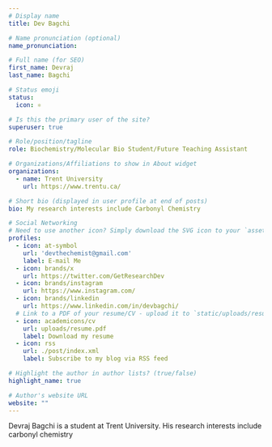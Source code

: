 ```yaml
---
# Display name
title: Dev Bagchi

# Name pronunciation (optional)
name_pronunciation:

# Full name (for SEO)
first_name: Devraj
last_name: Bagchi

# Status emoji
status:
  icon: ⚛️

# Is this the primary user of the site?
superuser: true

# Role/position/tagline
role: Biochemistry/Molecular Bio Student/Future Teaching Assistant

# Organizations/Affiliations to show in About widget
organizations:
  - name: Trent University
    url: https://www.trentu.ca/

# Short bio (displayed in user profile at end of posts)
bio: My research interests include Carbonyl Chemistry

# Social Networking
# Need to use another icon? Simply download the SVG icon to your `assets/media/icons/` folder.
profiles:
  - icon: at-symbol
    url: 'devthechemist@gmail.com'
    label: E-mail Me
  - icon: brands/x
    url: https://twitter.com/GetResearchDev
  - icon: brands/instagram
    url: https://www.instagram.com/
  - icon: brands/linkedin
    url: https://www.linkedin.com/in/devbagchi/
  # Link to a PDF of your resume/CV - upload it to `static/uploads/resume.pdf`
  - icon: academicons/cv
    url: uploads/resume.pdf
    label: Download my resume
  - icon: rss
    url: ./post/index.xml
    label: Subscribe to my blog via RSS feed

# Highlight the author in author lists? (true/false)
highlight_name: true

# Author's website URL
website: ""
---
```


Devraj Bagchi is a student at Trent University. His research interests include carbonyl chemistry
